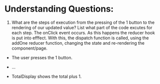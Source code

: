 # Understanding Questions:

1. What are the steps of execution from the pressing of the 1 button to the rendering of our updated value? List what part of the code excutes for each step.
   The onClick event occurs. As this happens the reducer hook is put into efffect. With this, the dispatch function is called, using the addOne reducer function, changing the state and re-rendering the component/page.

- The user presses the 1 button.
- ...

- TotalDisplay shows the total plus 1.
